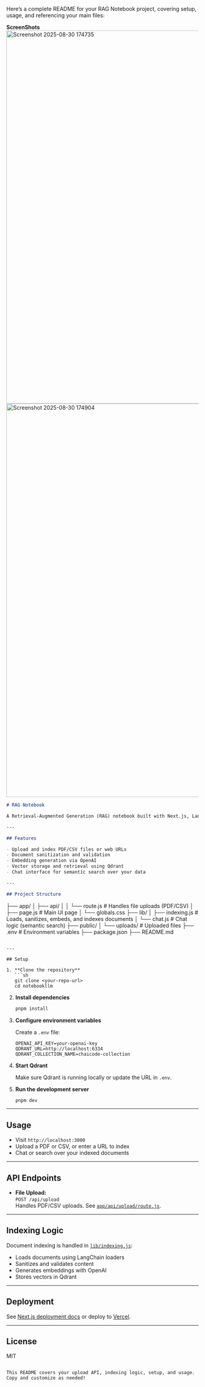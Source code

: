 Here’s a complete README for your RAG Notebook project, covering setup, usage, and referencing your main files:

**ScreenShots**
<img width="1919" height="975" alt="Screenshot 2025-08-30 174735" src="https://github.com/user-attachments/assets/f62edda8-afc9-4ff3-ab72-8a7ad557d36d" />
<img width="1914" height="1028" alt="Screenshot 2025-08-30 174904" src="https://github.com/user-attachments/assets/165163ea-717c-472f-a7bd-508324c67254" />



```md
# RAG Notebook

A Retrieval-Augmented Generation (RAG) notebook built with Next.js, LangChain, OpenAI, and Qdrant. Upload PDFs, CSVs, or index web pages, then chat or search over your data using powerful embeddings and vector search.

---

## Features

- Upload and index PDF/CSV files or web URLs
- Document sanitization and validation
- Embedding generation via OpenAI
- Vector storage and retrieval using Qdrant
- Chat interface for semantic search over your data

---

## Project Structure

```
├── app/
│   ├── api/
│   │   └── route.js      # Handles file uploads (PDF/CSV)
│   ├── page.js                  # Main UI page
│   └── globals.css
├── lib/
│   ├── indexing.js              # Loads, sanitizes, embeds, and indexes documents
│   └── chat.js                  # Chat logic (semantic search)
├── public/
│   └── uploads/                 # Uploaded files
├── .env                         # Environment variables
├── package.json
├── README.md
```

---

## Setup

1. **Clone the repository**
   ```sh
   git clone <your-repo-url>
   cd notebookllm
   ```

2. **Install dependencies**
   ```sh
   pnpm install
   ```

3. **Configure environment variables**

   Create a `.env` file:
   ```
   OPENAI_API_KEY=your-openai-key
   QDRANT_URL=http://localhost:6334
   QDRANT_COLLECTION_NAME=chaicode-collection
   ```

4. **Start Qdrant**

   Make sure Qdrant is running locally or update the URL in `.env`.

5. **Run the development server**
   ```sh
   pnpm dev
   ```

---

## Usage

- Visit `http://localhost:3000`
- Upload a PDF or CSV, or enter a URL to index
- Chat or search over your indexed documents

---

## API Endpoints

- **File Upload:**  
  `POST /api/upload`  
  Handles PDF/CSV uploads. See [`app/api/upload/route.js`](app/api/upload/route.js).

---

## Indexing Logic

Document indexing is handled in [`lib/indexing.js`](lib/indexing.js):

- Loads documents using LangChain loaders
- Sanitizes and validates content
- Generates embeddings with OpenAI
- Stores vectors in Qdrant

---

## Deployment

See [Next.js deployment docs](https://nextjs.org/docs/app/building-your-application/deploying) or deploy to [Vercel](https://vercel.com/new?utm_medium=default-template&filter=next.js&utm_source=create-next-app&utm_campaign=create-next-app-readme).

---

## License

MIT
```

This README covers your upload API, indexing logic, setup, and usage. Copy and customize as needed!

